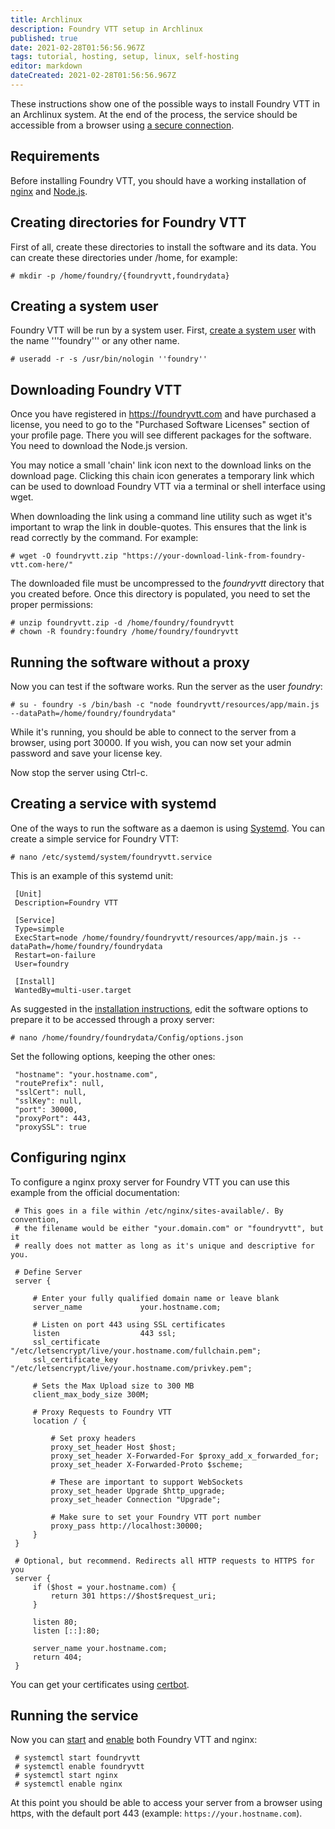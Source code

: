 ```yaml
---
title: Archlinux
description: Foundry VTT setup in Archlinux
published: true
date: 2021-02-28T01:56:56.967Z
tags: tutorial, hosting, setup, linux, self-hosting
editor: markdown
dateCreated: 2021-02-28T01:56:56.967Z
---
```


These instructions show one of the possible ways to install Foundry VTT in an Archlinux system. At the end of the process, the service should be accessible from a browser using [a secure connection](https://wiki.archlinux.org/index.php/SSL).

## Requirements

Before installing Foundry VTT, you should have a working installation of [nginx](https://wiki.archlinux.org/index.php/Nginx) and [Node.js](https://wiki.archlinux.org/index.php/Node.js).

## Creating directories for Foundry VTT

First of all, create these directories to install the software and its data. You can create these directories under /home, for example:

```
# mkdir -p /home/foundry/{foundryvtt,foundrydata}
```

## Creating a system user

Foundry VTT will be run by a system user. First, [create a system user](https://wiki.archlinux.org/index.php/Users_and_groups#Example_adding_a_system_user) with the name '''foundry''' or any other name.

```
# useradd -r -s /usr/bin/nologin ''foundry''
```

## Downloading Foundry VTT

Once you have registered in https://foundryvtt.com and have purchased a license, you need to go to the "Purchased Software Licenses" section of your profile page. There you will see different packages for the software. You need to download the Node.js version.

You may notice a small 'chain' link icon next to the download links on the download page. Clicking this chain icon generates a temporary link which can be used to download Foundry VTT via a terminal or shell interface using wget.

When downloading the link using a command line utility such as wget it's important to wrap the link in double-quotes. This ensures that the link is read correctly by the command. For example:

```
# wget -O foundryvtt.zip "https://your-download-link-from-foundry-vtt.com-here/"
```

The downloaded file must be uncompressed to the *foundryvtt* directory that you created before. Once this directory is populated, you need to set the proper permissions:

```
# unzip foundryvtt.zip -d /home/foundry/foundryvtt
# chown -R foundry:foundry /home/foundry/foundryvtt
```

## Running the software without a proxy

Now you can test if the software works. Run the server as the user *foundry*:

```
# su - foundry -s /bin/bash -c "node foundryvtt/resources/app/main.js --dataPath=/home/foundry/foundrydata"
```

While it's running, you should be able to connect to the server from a browser, using port 30000. If you wish, you can now set your admin password and save your license key.

Now stop the server using Ctrl-c.

## Creating a service with systemd

One of the ways to run the software as a daemon is using [Systemd](https://wiki.archlinux.org/index.php/Systemd). You can create a simple service for Foundry VTT:

```
# nano /etc/systemd/system/foundryvtt.service
```

This is an example of this systemd unit:

```
 [Unit]
 Description=Foundry VTT
 
 [Service]
 Type=simple
 ExecStart=node /home/foundry/foundryvtt/resources/app/main.js --dataPath=/home/foundry/foundrydata
 Restart=on-failure
 User=foundry
 
 [Install]
 WantedBy=multi-user.target
```

As suggested in the [installation instructions](https://foundryvtt.com/article/nginx/), edit the software options to prepare it to be accessed through a proxy server:

```
# nano /home/foundry/foundrydata/Config/options.json
```

Set the following options, keeping the other ones:

```
 "hostname": "your.hostname.com",
 "routePrefix": null,
 "sslCert": null,
 "sslKey": null,
 "port": 30000,
 "proxyPort": 443,
 "proxySSL": true
```

## Configuring nginx

To configure a nginx proxy server for Foundry VTT you can use this example from the official documentation:

```
 # This goes in a file within /etc/nginx/sites-available/. By convention,
 # the filename would be either "your.domain.com" or "foundryvtt", but it
 # really does not matter as long as it's unique and descriptive for you.
 
 # Define Server
 server {
 
     # Enter your fully qualified domain name or leave blank
     server_name             your.hostname.com;
 
     # Listen on port 443 using SSL certificates
     listen                  443 ssl;
     ssl_certificate         "/etc/letsencrypt/live/your.hostname.com/fullchain.pem";
     ssl_certificate_key     "/etc/letsencrypt/live/your.hostname.com/privkey.pem";
 
     # Sets the Max Upload size to 300 MB
     client_max_body_size 300M;
 
     # Proxy Requests to Foundry VTT
     location / {
 
         # Set proxy headers
         proxy_set_header Host $host;
         proxy_set_header X-Forwarded-For $proxy_add_x_forwarded_for;
         proxy_set_header X-Forwarded-Proto $scheme;
 
         # These are important to support WebSockets
         proxy_set_header Upgrade $http_upgrade;
         proxy_set_header Connection "Upgrade";
 
         # Make sure to set your Foundry VTT port number
         proxy_pass http://localhost:30000;
     }
 }
 
 # Optional, but recommend. Redirects all HTTP requests to HTTPS for you
 server {
     if ($host = your.hostname.com) {
         return 301 https://$host$request_uri;
     }
 
     listen 80;
     listen [::]:80;
 
     server_name your.hostname.com;
     return 404;
 }
```

You can get your certificates using [certbot](https://wiki.archlinux.org/index.php/Certbot).

## Running the service

Now you can [start](https://wiki.archlinux.org/index.php/Systemd#Basic_systemctl_usage) and [enable](https://wiki.archlinux.org/index.php/Systemd#Basic_systemctl_usage) both Foundry VTT and nginx:

```
 # systemctl start foundryvtt
 # systemctl enable foundryvtt
 # systemctl start nginx
 # systemctl enable nginx
```

At this point you should be able to access your server from a browser using https, with the default port 443 (example: `https://your.hostname.com`).
